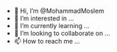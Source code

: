 - 👋 Hi, I’m @MohammadMoslem
- 👀 I’m interested in ...
- 🌱 I’m currently learning ...
- 💞️ I’m looking to collaborate on ...
- 📫 How to reach me ...

<!---
MohammadMoslem/MohammadMoslem is a ✨ special ✨ repository because its `README.md` (this file) appears on your GitHub profile.
You can click the Preview link to take a look at your changes.
--->
